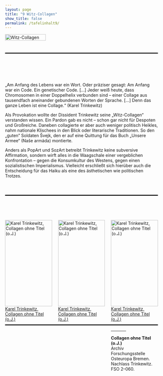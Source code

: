 ```yaml
---
layout: page
title: "9 Witz-Collagen"
show_title: false
permalink: /tafelinhalt9/
---
```


<div style="display: flex; align-items: flex-start; margin-bottom: 40px;">
  <a href="{{ 'img/Trinkewitz_Headlines/Trinkewitz_Headlines-9.jpg' | absolute_url }}">
    <img src="{{ 'img/Trinkewitz_Headlines/Trinkewitz_Headlines-9.jpg' | absolute_url }}" alt="Witz-Collagen" style="width: 100%; margin-right: 20px;">
  </a>
</div>

<hr style="border-top: 2px solid #000; margin-top: 0; margin-bottom: 80px;">

<div style="display: flex; flex-wrap: wrap; margin-bottom: 40px;">
  <div style="flex: 1; max-width: 100%;">
    <p>„Am Anfang des Lebens war ein Wort. Oder präziser gesagt: Am Anfang war ein Code. Ein genetischer Code. […] Jeder weiß heute, dass Chromosomen in einer Doppelhelix verbunden sind – einer Collage aus tausendfach aneinander gebundenen Worten der Sprache. […] Denn das ganze Leben ist eine Collage.“ (Karel Trinkewitz)</p>
    <p>Als Provokation wollte der Dissident Trinkewitz seine „Witz-Collagen“ verstanden wissen. Ein Pardon gab es nicht – schon gar nicht für Despoten und Großreiche. Daneben collagierte er aber auch weniger politisch Heikles, nahm nationale Klischees in den Blick oder literarische Traditionen. So den „guten“ Soldaten Švejk, den er auf eine Quittung für das Buch „Unsere Armee“ (Naše armáda) montierte.</p>
    <p>Anders als PopArt und SozArt betreibt Trinkewitz keine subversive Affirmation, sondern wirft alles in die Waagschale einer vergeblichen Konfrontation – gegen die Konsumkultur des Westens, gegen einen sozialistischen Imperialismus. Vielleicht erschließt sich hierüber auch die Entscheidung für das Haiku als eine des ästhetischen wie politischen Trotzes.</p>
  </div>
</div>

<hr style="border-top: 2px solid #000; margin-top: 10px; margin-bottom: 80px;">

<div style="display: flex; flex-wrap: wrap; margin-bottom: 40px;">
  <div style="flex: 1; margin-right: 20px; max-width: 33%;">
    <div class="inhalt_hovereffect">
      <a href="{{ '/img/derivatives/iiif/images/tafel9_1_1/full/1140,/0/default.jpg' | absolute_url }}">
        <img src="{{ '/img/derivatives/iiif/images/tafel9_1_1/full/1140,/0/default.jpg' | absolute_url }}" alt="Karel Trinkewitz, Collagen ohne Titel (o.J.)" style="width: 100%;" />
        <div class="inhalt_overlay">
          <div class="inhalt_info">Karel Trinkewitz, Collagen ohne Titel (o.J.)</div>
        </div>
      </a>
    </div>
  </div>

  <div style="flex: 1; margin-right: 20px; max-width: 33%;">
    <div class="inhalt_hovereffect">
      <a href="{{ '/img/derivatives/iiif/images/tafel9_3_1/full/1140,/0/default.jpg' | absolute_url }}">
        <img src="{{ '/img/derivatives/iiif/images/tafel9_3_1/full/1140,/0/default.jpg' | absolute_url }}" alt="Karel Trinkewitz, Collagen ohne Titel (o.J.)" style="width: 100%;" />
        <div class="inhalt_overlay">
          <div class="inhalt_info">Karel Trinkewitz, Collagen ohne Titel (o.J.)</div>
        </div>
      </a>
    </div>
  </div>

  <div style="flex: 1; max-width: 33%;">
    <div class="inhalt_hovereffect">
      <a href="{{ '/img/derivatives/iiif/images/tafel9_2_1/full/1140,/0/default.jpg' | absolute_url }}">
        <img src="{{ '/img/derivatives/iiif/images/tafel9_2_1/full/1140,/0/default.jpg' | absolute_url }}" alt="Karel Trinkewitz, Collagen ohne Titel (o.J.)" style="width: 100%;" />
        <div class="inhalt_overlay">
          <div class="inhalt_info">Karel Trinkewitz, Collagen ohne Titel (o.J.)</div>
        </div>
      </a>
    </div>
    <hr style="width: 50px; margin-top: 30px; border: none;">
    <p><strong>Collagen ohne Titel (o.J.)</strong><br>
      Archiv Forschungsstelle Osteuropa Bremen. Nachlass Trinkewitz. FSO 2–060.</p>
  </div>
</div>

<hr style="border-top: 2px solid #000; margin-top: 60px; margin-bottom: 80px;">
